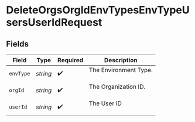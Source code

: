 # DeleteOrgsOrgIdEnvTypesEnvTypeUsersUserIdRequest


## Fields

| Field                   | Type                    | Required                | Description             |
| ----------------------- | ----------------------- | ----------------------- | ----------------------- |
| `envType`               | *string*                | :heavy_check_mark:      | The Environment Type.<br/><br/> |
| `orgId`                 | *string*                | :heavy_check_mark:      | The Organization ID.<br/><br/> |
| `userId`                | *string*                | :heavy_check_mark:      | The User ID<br/><br/>   |